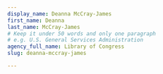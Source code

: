 ```yaml
---
display_name: Deanna McCray-James
first_name: Deanna
last_name: McCray-James
# Keep it under 50 words and only one paragraph
# e.g. U.S. General Services Administration
agency_full_name: Library of Congress
slug: deanna-mccray-james

---
```

